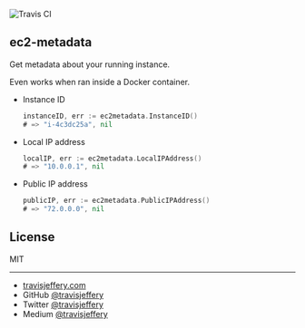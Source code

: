 ![Travis CI](https://travis-ci.org/travisjeffery/ec2-metadata.svg?branch=master)

## ec2-metadata

Get metadata about your running instance. 

Even works when ran inside a Docker container.

- Instance ID

    ```go
    instanceID, err := ec2metadata.InstanceID()
    # => "i-4c3dc25a", nil
    ```

- Local IP address

    ```go
    localIP, err := ec2metadata.LocalIPAddress()
    # => "10.0.0.1", nil
    ```

- Public IP address

    ```go
    publicIP, err := ec2metadata.PublicIPAddress()
    # => "72.0.0.0", nil
    ```

## License

MIT

--- 

- [travisjeffery.com](http://travisjeffery.com)
- GitHub [@travisjeffery](https://github.com/travisjeffery)
- Twitter [@travisjeffery](https://twitter.com/travisjeffery)
- Medium [@travisjeffery](https://medium.com/@travisjeffery)


